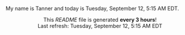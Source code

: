 My name is Tanner and today is Tuesday, September 12, 5:15 AM EDT.

<p align="center">This <i>README</i> file is generated <b>every 3 hours</b>!</br>Last refresh: Tuesday, September 12, 5:15 AM EDT<br /></p>
